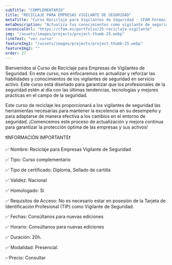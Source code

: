 ```yaml
---
subTitle: "COMPLEMENTARIO" 
title: "RECICLAJE PARA EMPRESAS VIGILANTE DE SEGURIDAD"
metaTitle: "Curso Reciclaje para Vigilantes de Seguridad - CFAM Formación"
metaDescription: "Actualiza tus conocimientos como vigilante de seguridad con el curso de reciclaje de CFAM Formación. Mantente al día en el sector."
canonicalUrl: "https://cfam.es/portfolio/25-reciclaje-vigilante"
img: "/assets/images/projects/project-thumb-25.webp"
linkText: "ver curso"
featureImg1: "/assets/images/projects/project-thumb-25.webp"
featureImg2: ""
order: 27
---
```

Bienvenidos al Curso de Reciclaje para Empresas de Vigilantes de Seguridad. En este curso, nos enfocaremos en actualizar 
y reforzar las habilidades y conocimientos de los vigilantes de seguridad en servicio activo. Este curso está diseñado 
para garantizar que los profesionales de la seguridad estén al día con las últimas tendencias, tecnologías y mejores 
prácticas en el campo de la seguridad.

Este curso de reciclaje les proporcionará a los vigilantes de seguridad las herramientas necesarias para mantener la 
excelencia en su desempeño y para adaptarse de manera efectiva a los cambios en el entorno de seguridad. 
¡Comencemos este proceso de actualización y mejora continua para garantizar la protección óptima de las empresas y sus activos!

❗️INFORMACIÓN IMPORTANTE❗️

✅ Nombre: Reciclaje para Empresas Vigilante de Seguridad

✅ Tipo: Curso complementario

✅ Tipo de certificado: Diploma, Sellado de cartilla

✅ Validez: Nacional

✅ Homologado: Si

✅ Requisitos de Acceso: No es necesario estar en posesión de la Tarjeta de Identificación Profesional (TIP) como Vigilante de Seguridad.

✅ Fechas: Consúltanos para nuevas ediciones

✅ Horario: Consúltanos para nuevas ediciones

✅ Duración: 20h.

✅ Modalidad: Presencial.

✅Precio: Consultar